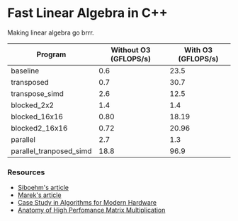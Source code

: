 # Fast Linear Algebra in C++

Making linear algebra go brrr.

| Program                 | Without O3 (GFLOPS/s) | With O3 (GFLOPS/s) |
|-------------------------|-----------------------|--------------------|
| baseline                | 0.6                   | 23.5               |
| transposed              | 0.7                   | 30.7               |
| transpose_simd          | 2.6                   | 12.5               |
| blocked_2x2             | 1.4                   | 1.4                |
| blocked_16x16           | 0.80                  | 18.19              |
| blocked2_16x16          | 0.72                  | 20.96              |
| parallel                | 2.7                   | 1.3                |
| parallel_tranposed_simd | 18.8                  | 96.9               |


### Resources

- [Siboehm's article](https://siboehm.com/articles/22/Fast-MMM-on-CPU)
- [Marek's article](https://marek.ai/matrix-multiplication-on-cpu.html)
- [Case Study in Algorithms for Modern Hardware](https://en.algorithmica.org/hpc/algorithms/matmul/)
- [Anatomy of High Perfomance Matrix Multiplication](https://www.cs.utexas.edu/users/flame/pubs/blis3_ipdps14.pdf)


